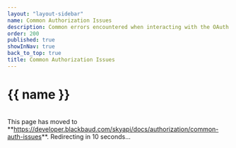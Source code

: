 ```yaml
---
layout: "layout-sidebar"
name: Common Authorization Issues
description: Common errors encountered when interacting with the OAuth endpoints.
order: 200
published: true
showInNav: true
back_to_top: true
title: Common Authorization Issues
---
```



# {{ name }}

   <br />
<bb-alert bb-alert-type="warning">This page has moved to **<a href="https://developer.blackbaud.com/skyapi/docs/authorization/common-auth-issues">https://developer.blackbaud.com/skyapi/docs/authorization/common-auth-issues</a>**. Redirecting in 10 seconds...
</bb-alert>
<br /> <br />

<script> var timer = setTimeout(function() { window.location='https://developer.blackbaud.com/skyapi/docs/authorization/common-auth-issues' }, 10000); </script>